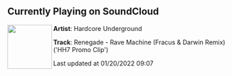 ## Currently Playing on SoundCloud

[<img align="left" width="100" src="https://i1.sndcdn.com/artworks-b4DUlg509NxysyyU-cWEETA-t500x500.jpg">](https://soundcloud.com/hardcoreunderground/renegade-rave-machine-fracus?in=hardcoreunderground/sets/hardcore-heaven-vol7-promo-clips-order-now)

**Artist**: Hardcore Underground 

**Track**: Renegade - Rave Machine (Fracus & Darwin Remix) ('HH7 Promo Clip')

Last updated at 01/20/2022 09:07

